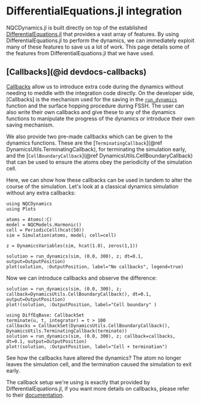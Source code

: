 
# DifferentialEquations.jl integration

NQCDynamics.jl is built directly on top of the established
[DifferentialEquations.jl](https://diffeq.sciml.ai/dev/index.html)
that provides a vast array of features.
By using DifferentialEquations.jl to perform the dynamics,
we can immediately exploit many of these features to save us a lot of work.
This page details some of the features from DifferentialEquations.jl that we have used.

## [Callbacks](@id devdocs-callbacks)

[Callbacks](https://diffeq.sciml.ai/dev/features/callback_functions/#callbacks) allow
us to introduce extra code during the dynamics without needing to meddle with the
integration code directly.
On the developer side, [Callbacks] is the mechanism used for the saving in the
[`run_dynamics`](@ref) function and the surface hopping procedure during FSSH.
The user can also write their own callbacks and give these to any of the dynamics functions
to manipulate the progress of the dynamics or introduce their own saving mechanism.

We also provide two pre-made callbacks which can be given to the dynamics functions.
These are the [`TerminatingCallback`](@ref DynamicsUtils.TerminatingCallback), for terminating the simulation early,
and the [`CellBoundaryCallback`](@ref DynamicsUtils.CellBoundaryCallback)
that can be used to ensure the atoms obey the periodicity of the simulation cell.

Here, we can show how these callbacks can be used in tandem to
alter the course of the simulation. Let's look at a classical dynamics simulation without any extra callbacks:
```@example callbacks
using NQCDynamics
using Plots

atoms = Atoms(:C)
model = NQCModels.Harmonic()
cell = PeriodicCell(hcat(50))
sim = Simulation(atoms, model; cell=cell)

z = DynamicsVariables(sim, hcat(1.0), zeros(1,1))

solution = run_dynamics(sim, (0.0, 300), z; dt=0.1, output=OutputPosition)
plot(solution, :OutputPosition, label="No callbacks", legend=true)
```

Now we can introduce callbacks and observe the difference:
```@example callbacks
solution = run_dynamics(sim, (0.0, 300), z; callback=DynamicsUtils.CellBoundaryCallback(), dt=0.1, output=OutputPosition)
plot!(solution, :OutputPosition, label="Cell boundary" )

using DiffEqBase: CallbackSet
terminate(u, t, integrator) = t > 100
callbacks = CallbackSet(DynamicsUtils.CellBoundaryCallback(), DynamicsUtils.TerminatingCallback(terminate))
solution = run_dynamics(sim, (0.0, 300), z; callback=callbacks, dt=0.1, output=OutputPosition)
plot!(solution, :OutputPosition, label="Cell + termination")
```
See how the callbacks have altered the dynamics? The atom no longer leaves
the simulation cell, and the termination caused the simulation to exit early. 

The callback setup we're using is exactly that provided by DifferentialEquations.jl,
if you want more details on callbacks, please refer to their [documentation](https://diffeq.sciml.ai/dev/features/callback_functions/#callbacks).

